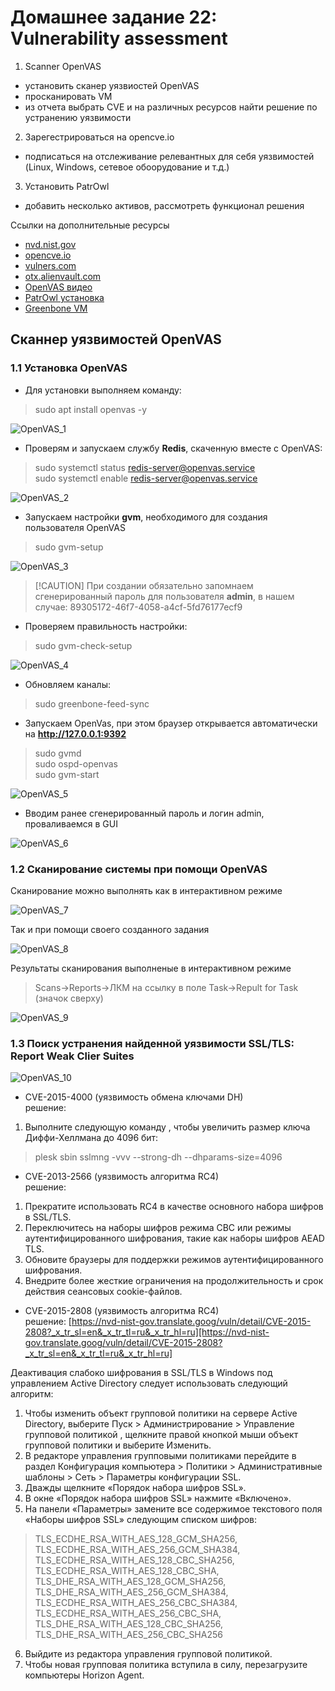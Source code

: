 # Домашнее задание 22: Vulnerability assessment  
1) Scanner OpenVAS  
- установить сканер уязвиостей OpenVAS  
- просканировать VM  
- из отчета выбрать CVE и на различных ресурсов найти решение по устранению уязвимости  

2) Зарегестрироваться на opencve.io  
- подписаться на отслеживание релевантных для себя уязвимостей (Linux, Windows, сетевое обоорудование и т.д.)  

3) Установить PatrOwl  
- добавить несколько активов, рассмотреть функционал решения  

Ссылки на дополнительные ресурсы  
- [nvd.nist.gov](https://nvd.nist.gov/)  
- [opencve.io](https://www.opencve.io/welcome)
- [vulners.com](https://vulners.com/)  
- [otx.alienvault.com](https://otx.alienvault.com/)  
- [OpenVAS видео](https://www.youtube.com/watch?v=egiJ9A7oq3U)  
- [PatrOwl установка](https://github.com/Patrowl/PatrowlDocs/blob/master/installation/installation-guide.md)  
- [Greenbone VM](https://www.greenbone.net/en/greenbone-free/)    

## Сканнер уязвимостей OpenVAS  
### 1.1 Установка OpenVAS  
- Для установки выполняем команду:

>sudo apt install openvas -y  

![OpenVAS_1](https://github.com/StsiapanSikorsky/Cybersecurity_TMScourse/blob/main/Task_22/img/OpenVAS_1.png)  

- Проверям и запускаем службу **Redis**, скаченную вместе с OpenVAS:  

>sudo systemctl status redis-server@openvas.service  
sudo systemctl enable redis-server@openvas.service

![OpenVAS_2](https://github.com/StsiapanSikorsky/Cybersecurity_TMScourse/blob/main/Task_22/img/OpenVAS_2.png)  

- Запускаем настройки **gvm**, необходимого для создания пользователя OpenVAS

>sudo gvm-setup  

![OpenVAS_3](https://github.com/StsiapanSikorsky/Cybersecurity_TMScourse/blob/main/Task_22/img/OpenVAS_3.png)  

>[!CAUTION] При создании обязательно запомнаем сгенерированный пароль для пользователя **admin**, в нашем случае: 89305172-46f7-4058-a4cf-5fd76177ecf9

- Проверяем правильность настройки:

>sudo gvm-check-setup  

![OpenVAS_4](https://github.com/StsiapanSikorsky/Cybersecurity_TMScourse/blob/main/Task_22/img/OpenVAS_4.png)  

- Обновляем каналы:  

>sudo greenbone-feed-sync  

- Запускаем OpenVas, при этом браузер открывается автоматически на **http://127.0.0.1:9392**    

>sudo gvmd  
sudo ospd-openvas  
sudo gvm-start

![OpenVAS_5](https://github.com/StsiapanSikorsky/Cybersecurity_TMScourse/blob/main/Task_22/img/OpenVAS_5.png) 

- Вводим ранее сгенерированный пароль и логин admin, проваливаемся в GUI  

![OpenVAS_6](https://github.com/StsiapanSikorsky/Cybersecurity_TMScourse/blob/main/Task_22/img/OpenVAS_6.png)  

### 1.2 Сканирование системы при помощи OpenVAS  
Сканирование можно выполнять как в интерактивном режиме  

![OpenVAS_7]()  

Так и при помощи своего созданного задания  

![OpenVAS_8]()  

Результаты сканирования выполненые в интерактивном режиме 
>Scans->Reports->ЛКМ на ссылку в поле Task->Repult for Task (значок сверху)

![OpenVAS_9]()  

### 1.3 Поиск устранения найденной уязвимости SSL/TLS: Report Weak Clier Suites

![OpenVAS_10]() 

- CVE-2015-4000 (уязвимость обмена ключами DH)  
решение:  
1) Выполните следующую команду , чтобы увеличить размер ключа Диффи-Хеллмана до 4096 бит:
>plesk sbin sslmng -vvv --strong-dh --dhparams-size=4096  

- CVE-2013-2566 (уязвимость алгоритма RC4)  
решение: 
1) Прекратите использовать RC4 в качестве основного набора шифров в SSL/TLS.  
2) Переключитесь на наборы шифров режима CBC или режимы аутентифицированного шифрования, такие как наборы шифров AEAD TLS.  
3) Обновите браузеры для поддержки режимов аутентифицированного шифрования.  
4) Внедрите более жесткие ограничения на продолжительность и срок действия сеансовых cookie-файлов.  

- CVE-2015-2808 (уязвимость алгоритма RC4)  
решение: [https://nvd-nist-gov.translate.goog/vuln/detail/CVE-2015-2808?_x_tr_sl=en&_x_tr_tl=ru&_x_tr_hl=ru][https://nvd-nist-gov.translate.goog/vuln/detail/CVE-2015-2808?_x_tr_sl=en&_x_tr_tl=ru&_x_tr_hl=ru]  

Деактивация слабоко шифрования в SSL/TLS в Windows под управлением Active Directory следует использовать следующий алгоритм:  
1) Чтобы изменить объект групповой политики на сервере Active Directory, выберите Пуск > Администрирование > Управление групповой политикой , щелкните правой кнопкой мыши объект групповой политики и выберите Изменить.  
2) В редакторе управления групповыми политиками перейдите в раздел Конфигурация компьютера > Политики > Административные шаблоны > Сеть > Параметры конфигурации SSL.  
3) Дважды щелкните «Порядок набора шифров SSL».  
4) В окне «Порядок набора шифров SSL» нажмите «Включено».  
5) На панели «Параметры» замените все содержимое текстового поля «Наборы шифров SSL» следующим списком шифров:  
>TLS_ECDHE_RSA_WITH_AES_128_GCM_SHA256,  
TLS_ECDHE_RSA_WITH_AES_256_GCM_SHA384,  
TLS_ECDHE_RSA_WITH_AES_128_CBC_SHA256,  
TLS_ECDHE_RSA_WITH_AES_128_CBC_SHA,  
TLS_DHE_RSA_WITH_AES_128_GCM_SHA256,  
TLS_DHE_RSA_WITH_AES_256_GCM_SHA384,  
TLS_ECDHE_RSA_WITH_AES_256_CBC_SHA384,  
TLS_ECDHE_RSA_WITH_AES_256_CBC_SHA,  
TLS_DHE_RSA_WITH_AES_128_CBC_SHA256,  
TLS_DHE_RSA_WITH_AES_256_CBC_SHA256  
6) Выйдите из редактора управления групповой политикой.  
7) Чтобы новая групповая политика вступила в силу, перезагрузите компьютеры Horizon Agent.  









